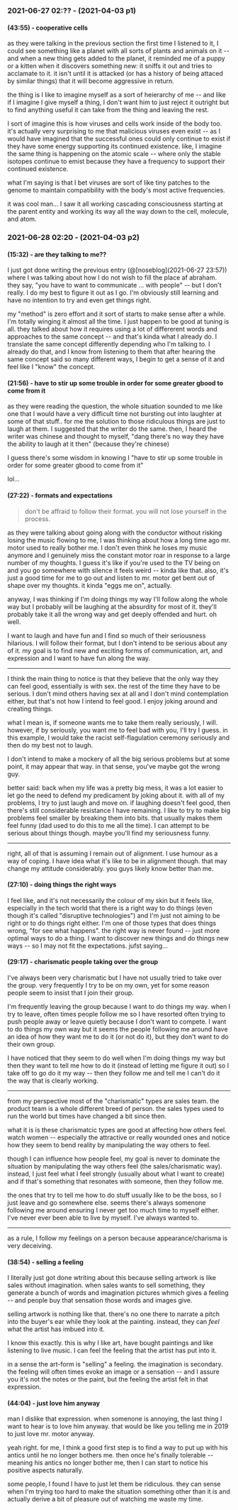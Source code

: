 
### 2021-06-27 02:?? - (2021-04-03 p1)
#### (43:55) - cooperative cells

as they were talking in the previous section the first time I listened to it, I could see something like a planet with all sorts of plants and animals on it -- and when a new thing gets added to the planet, it reminded me of a puppy or a kitten when it discovers something new: it sniffs it out and tries to acclamate to it. it isn't until it is attacked (or has a history of being attaced by similar things) that it will become aggressive in return.

the thing is I like to imagine myself as a sort of heierarchy of me -- and like if I imagine I give myself a thing, I don't want him to just reject it outright but to find anything useful it can take from the thing and leaving the rest.

I sort of imagine this is how viruses and cells work inside of the body too. it's actually very surprising to me that malicious viruses even exist -- as I would have imagined that the successful ones could only continue to exist if they have some energy supporting its continued existence. like, I imagine the same thing is happening on the atomic scale -- where only the stable isotopes continue to emist because they have a frequency to support their continued existence.

what I'm saying is that I bet viruses are sort of like tiny patches to the genome to maintain compatibility with the body's most active frequencies.

it was cool man... I saw it all working cascading consciousness starting at the parent entity and working its way all the way down to the cell, molecule, and atom.

### 2021-06-28 02:20 - (2021-04-03 p2)

#### (15:32) - are they talking to me??

I just got done writing the previous entry (@[noseblog](2021-06-27 23:57)) where I was talking about how I do not wish to fill the place af abraham. they say, "you have to want to communicate ... with people" -- but I don't really. I do my best to figure it out as I go. I'm obviously still learning and have no intention to try and even get things right.

my "method" is zero effort and it sort of starts to make sense after a while. I'm totally winging it almost all the time. I just happen to be good at tuning is all. they talked about how it requires using a lot of differerent words and approaches to the same concept -- and that's kinda what I already do. I translate the same concept differently depending who I'm talking to. I already do that, and I know from listening to them that after hearing the same concept said so many different ways, I begin to get a sense of it and feel like I "know" the concept.

#### (21:56) - have to stir up some trouble in order for some greater gbood to come from it

as they were reading the question, the whole situation sounded to me like one that I would have a very difficult time not bursting out into laughter at some of that stuff.. for me the solution to those ridiculous things are just to laugh at them. I suggested that the writer do the same. then, I heard the writer was chinese and thought to myself, "dang there's no way they have the ability to laugh at it then" (because they're chinese)

I guess there's some wisdom in knowing I "have to stir up some trouble in order for some greater gbood to come from it"

lol...

#### (27:22) - formats and expectations

> don't be affraid to follow their format. you will not lose yourself in the process.

as they were talking about going along with the conductor without risking losing the music flowing to me, I was thinking about how a long time ago mr. motor used to really bother me. I don't even think he loses my music anymore and I genuinely miss the constant motor roar in response to a large number of my thoughts. I guess it's like if you're used to the TV being on and you go somewhere with silence it feels weird -- kinda like that. also, it's just a good time for me to go out and listen to mr. motor get bent out of shape over my thoughts. it kinda "eggs me on", actually.

anyway, I was thinking if I'm doing things my way I'll follow along the whole way but I probably will be laughing at the absurdity for most of it. they'll probably take it all the wrong way and get deeply offended and hurt. oh well.

I want to laugh and have fun and I find so much of their seriousness hilarious. I will follow their format, but I don't intend to be serious about any of it. my goal is to find new and exciting forms of communication, art, and expression and I want to have fun along the way.

---

I think the main thing to notice is that they believe that the only way they can feel good, essentially is with sex. the rest of the time they have to be serious. I don't mind others having sex at all and I don't mind contemplation either, but that's not how I intend to feel good. I enjoy joking around and creating things.

what I mean is, if someone wants me to take them really seriously, I will. however, if by seriously, you want me to feel bad with you, I'll try I guess. in this example, I would take the racist self-flagulation ceremony seriously and then do my best not to laugh.

I don't intend to make a mockery of all the big serious problems but at some point, it may appear that way. in that sense, you've maybe got the wrong guy.

better said: back when my life was a pretty big mess, it was a lot easier to let go the need to defend my predicament by joking about it. with all of my problems, I try to just laugh and move on. if laughing doesn't feel good, then there's still considerable resistance I have remaining. I like to try to make big problems feel smaller by breaking them into bits. that usually makes them feel funny (dad used to do this to me all the time). I can attempt to be serious about things though. maybe you'll find my seriousness funny.

---

right, all of that is assuming I remain out of alignment. I use humour as a way of coping. I have idea what it's like to be in alignment though. that may change my attitude considerably. you guys likely know better than me.

#### (27:10) - doing things the right ways

I feel like, and it's not necessarily the colour of my skin but it feels like, especially in the tech world that there is a right way to do things (even though it's called "disruptive technologies") and I'm just not aiming to be right or to do things right either. I'm one of those types that does things wrong, "for see what happens". the right way is never found -- just more optimal ways to do a thing. I want to discover new things and do things new ways -- so I may not fit the expectations. jufst saying...

#### (29:17) - charismatic people taking over the group

I've always been very charismatic but I have not usually tried to take over the group. very frequently I try to be on my own, yet for some reason people seem to insist that I join their group.

I'm frequently leaving the group because I want to do things my way. when I try to leave, often times people follow me so I have resorted often trying to push people away or leave quietly because I don't want to compete. I want to do things my own way but it seems the people following me around have an idea of how they want me to do it (or not do it), but they don't want to do their own group.

I have noticed that they seem to do well when I'm doing things my way but then they want to tell me how to do it (instead of letting me figure it out) so I take off to go do it my way -- then they follow me and tell me I can't do it the way that is clearly working.

---

from my perspective most of the "charismatic" types are sales team. the product team is a whole different breed of person. the sales types used to run the world but times have changed a bit since then.

what it is is these charismatcic types are good at affecting how others feel. watch women -- especially the attractive or really wounded ones and notice how they seem to bend reality by manipulating the way others to feel.

though I can influence how people feel, my goal is never to dominate the situation by manipulating the way others feel (the sales/charismatic way). instead, I just feel what I feel strongly (usually about what I want to create) and if that's something that resonates with someone, then they follow me.

the ones that try to tell me how to do stuff usually like to be the boss, so I just leave and go somewhere else. seems there's always somenone following me around ensuring I never get too much time to myself either. I've never ever been able to live by myself. I've always wanted to.

---

as a rule, I follow my feelings on a person because appearance/charisma is very deceiving.

#### (38:54) - selling a feeling

I literally just got done wtriting about this because selling artwork is like sales without imagination. when sales wants to sell something, they generate a bunch of words and imagination pictures whmich gives a feeling -- and people buy that sensation those words and images give.

selling artwork is nothing like that. there's no one there to narrate a pitch into the buyer's ear while they look at the painting. instead, they can *feel* what the artist has imbued into it.

I know this exactly. this is why I like art, have bought paintings and like listening to live music. I can feel the feeling that the artist has put into it.

in a sense the art-form is "selling" a feeling. the imagination is secondary. the feeling will often times evoke an image or a sensation -- and I assure you it's not the notes or the paint, but the feeling the artist felt in that expression.

#### (44:04) - just love him anyway

man I dislike that expression. when somenone is annoying, the last thing I want to hear is to love him anyway. that would be like you telling me in 2019 to just love mr. motor anyway.

yeah right. for me, I think a good first step is to find a way to put up with his antics until he no longer bothers me. then once he's finally tolerable -- meaning his antics no longer bother me, then I can start to notice his positive aspects naturally.

some people, I found I have to just let them be ridiculous. they can sense when I'm trying too hard to make the situation something other than it is and actually derive a bit of pleasure out of watching me waste my time.
